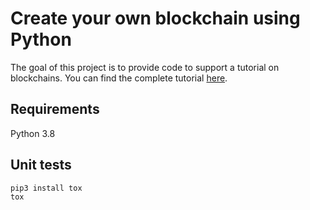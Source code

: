 # Create your own blockchain using Python
The goal of this project is to provide code to support a tutorial on blockchains. You can find the complete tutorial 
[here](https://gruyaume.medium.com/create-your-own-blockchain-using-python-d1250733ce5e).

## Requirements
Python 3.8

## Unit tests
```bash
pip3 install tox
tox
```
